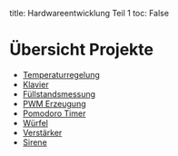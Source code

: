 title: Hardwareentwicklung Teil 1
toc: False

# Übersicht Projekte
* [Temperaturregelung]({filename}temperaturregelung.md)
* [Klavier]({filename}klavier.md)
* [Füllstandsmessung]({filename}fuellstand.md)
* [PWM Erzeugung]({filename}pwm.md)
* [Pomodoro Timer]({filename}pomodoro.md)
* [Würfel]({filename}wuerfel.md)
* [Verstärker]({filename}verstaerker.md)
* [Sirene]({filename}sirene.md)
